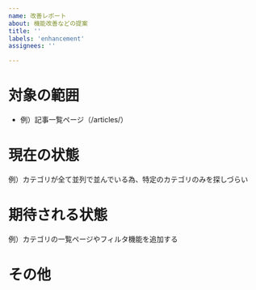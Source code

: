 ```yaml
---
name: 改善レポート
about: 機能改善などの提案
title: ''
labels: 'enhancement'
assignees: ''

---
```


# 対象の範囲
- 例）記事一覧ページ（/articles/）


# 現在の状態
例）カテゴリが全て並列で並んでいる為、特定のカテゴリのみを探しづらい


# 期待される状態
例）カテゴリの一覧ページやフィルタ機能を追加する


# その他
